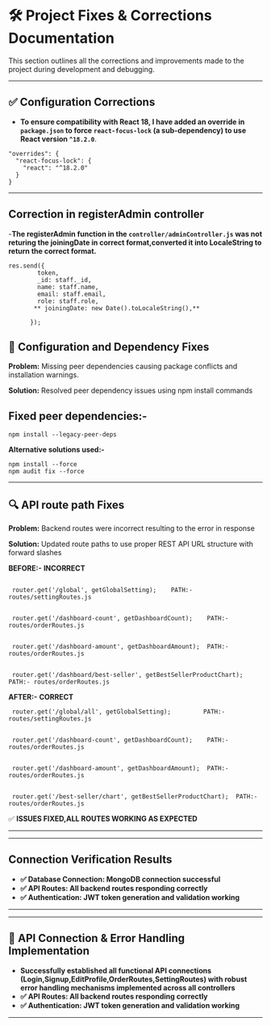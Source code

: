 # 🛠️ Project Fixes & Corrections Documentation

This section outlines all the corrections and improvements made to the project during development and debugging.

---

## ✅ Configuration Corrections

- **To ensure compatibility with React 18, I have added an override in `package.json` to force `react-focus-lock` (a sub-dependency) to use React version `^18.2.0`**.

```
"overrides": {
  "react-focus-lock": {
    "react": "^18.2.0"
  }
}
```
---

## Correction in registerAdmin controller

-**The registerAdmin function in the `controller/adminController.js` was not returing the joiningDate in correct format,converted it into LocaleString to return the correct format.**
```
res.send({
        token,
        _id: staff._id,
        name: staff.name,
        email: staff.email,
        role: staff.role,
       ** joiningDate: new Date().toLocaleString(),**
        
      });

```

## 🧩 Configuration and Dependency Fixes

**Problem:** Missing peer dependencies causing package conflicts and installation warnings.

**Solution:** Resolved peer dependency issues using npm install commands

 ## Fixed peer dependencies:-
 ```
npm install --legacy-peer-deps

 ```
 **Alternative solutions used:-**
 ```
npm install --force
npm audit fix --force
 ```

---

## 🔍 API route path Fixes
  

  **Problem:** Backend routes were incorrect resulting to the error in response

  **Solution:** Updated route paths to use proper REST API URL structure with forward slashes
  
  **BEFORE:-** **INCORRECT**
  ```

   router.get('/global', getGlobalSetting);    PATH:- routes/settingRoutes.js


   router.get('/dashboard-count', getDashboardCount);    PATH:- routes/orderRoutes.js


   router.get('/dashboard-amount', getDashboardAmount);  PATH:- routes/orderRoutes.js


   router.get('/dashboard/best-seller', getBestSellerProductChart);   PATH:- routes/orderRoutes.js
  ```
   **AFTER:-**  **CORRECT**
  ```
   router.get('/global/all', getGlobalSetting);         PATH:- routes/settingRoutes.js

   
   router.get('/dashboard-count', getDashboardCount);    PATH:- routes/orderRoutes.js


   router.get('/dashboard-amount', getDashboardAmount);  PATH:- routes/orderRoutes.js


   router.get('/best-seller/chart', getBestSellerProductChart);  PATH:- routes/orderRoutes.js
  ```

  
✅ **ISSUES FIXED,ALL ROUTES WORKING AS EXPECTED**

---

---

## Connection Verification Results

- **✅ Database Connection: MongoDB connection successful**
- **✅ API Routes: All backend routes responding correctly**
- **✅ Authentication: JWT token generation and validation working**

---

---

## 🔗 API Connection & Error Handling Implementation


- **Successfully established all functional API connections (Login,Signup,EditProfile,OrderRoutes,SettingRoutes) with robust error handling mechanisms implemented across all controllers**
- **✅ API Routes: All backend routes responding correctly**
- **✅ Authentication: JWT token generation and validation working**

---



